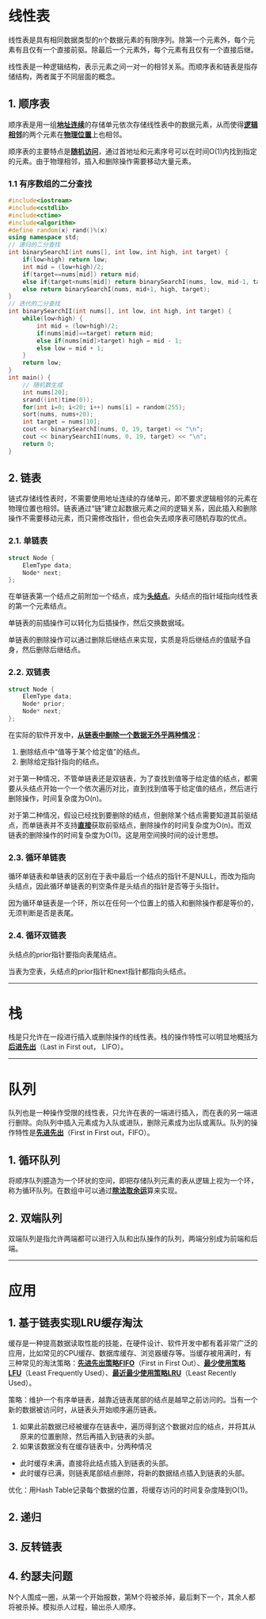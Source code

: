 # 线性表

线性表是具有相同数据类型的n个数据元素的有限序列。除第一个元素外，每个元素有且仅有一个直接前驱。除最后一个元素外，每个元素有且仅有一个直接后继。

线性表是一种逻辑结构，表示元素之间一对一的相邻关系。而顺序表和链表是指存储结构，两者属于不同层面的概念。

## 1. 顺序表

顺序表是用一组<u>**地址连续**</u>的存储单元依次存储线性表中的数据元素，从而使得<u>**逻辑相邻**</u>的两个元素在<u>**物理位置**</u>上也相邻。

顺序表的主要特点是<u>**随机访问**</u>，通过首地址和元素序号可以在时间O(1)内找到指定的元素。由于物理相邻，插入和删除操作需要移动大量元素。

### 1.1 有序数组的二分查找

```c++
#include<iostream>
#include<cstdlib>
#include<ctime>
#include<algorithm>
#define random(x) rand()%(x)
using namespace std;
// 递归的二分查找
int binarySearchI(int nums[], int low, int high, int target) {
    if(low>high) return low;
    int mid = (low+high)/2;
    if(target==nums[mid]) return mid;
    else if(target<nums[mid]) return binarySearchI(nums, low, mid-1, target);
    else return binarySearchI(nums, mid+1, high, target);
}
// 迭代的二分查找
int binarySearchII(int nums[], int low, int high, int target) {
    while(low<high) {
    	int mid = (low+high)/2;
        if(nums[mid]==target) return mid;
        else if(nums[mid]>target) high = mid - 1;
        else low = mid + 1;
    }
    return low;
}
int main() {
    // 随机数生成
    int nums[20];
    srand((int)time(0));
    for(int i=0; i<20; i++) nums[i] = random(255);
    sort(nums, nums+20);
    int target = nums[10];
    cout << binarySearchI(nums, 0, 19, target) << "\n";
    cout << binarySearchII(nums, 0, 19, target) << "\n";
    return 0;
}
```

## 2. 链表

链式存储线性表时，不需要使用地址连续的存储单元，即不要求逻辑相邻的元素在物理位置也相邻。链表通过“链”建立起数据元素之间的逻辑关系，因此插入和删除操作不需要移动元素，而只需修改指针，但也会失去顺序表可随机存取的优点。

### 2.1. 单链表

```c++
struct Node {
    ElemType data;
    Node* next;
};
```

在单链表第一个结点之前附加一个结点，成为<u>**头结点**</u>。头结点的指针域指向线性表的第一个元素结点。

单链表的前插操作可以转化为后插操作，然后交换数据域。

单链表的删除操作可以通过删除后继结点来实现，实质是将后继结点的值赋予自身，然后删除后继结点。

### 2.2. 双链表

```c++
struct Node {
	ElemType data;
	Node* prior;
	Node* next;
};
```

在实际的软件开发中，<u>**从链表中删除一个数据无外乎两种情况**</u>：

1. 删除结点中“值等于某个给定值”的结点。
2. 删除给定指针指向的结点。

对于第一种情况，不管单链表还是双链表，为了查找到值等于给定值的结点，都需要从头结点开始一个一个依次遍历对比，直到找到值等于给定值的结点，然后进行删除操作，时间复杂度为O(n)。

对于第二种情况，假设已经找到要删除的结点，但删除某个结点需要知道其前驱结点，而单链表并不支持<u>**直接**</u>获取前驱结点，删除操作的时间复杂度为O(n)。而双链表的删除操作的时间复杂度为O(1)。这是用空间换时间的设计思想。

### 2.3. 循环单链表

循环单链表和单链表的区别在于表中最后一个结点的指针不是NULL，而改为指向头结点，因此循环单链表的判空条件是头结点的指针是否等于头指针。

因为循环单链表是一个环，所以在任何一个位置上的插入和删除操作都是等价的，无须判断是否是表尾。

### 2.4. 循环双链表

头结点的prior指针要指向表尾结点。

当表为空表，头结点的prior指针和next指针都指向头结点。

------

# 栈

栈是只允许在一段进行插入或删除操作的线性表。栈的操作特性可以明显地概括为<u>**后进先出**</u>（Last in First out， LIFO）。

------

# 队列

队列也是一种操作受限的线性表，只允许在表的一端进行插入，而在表的另一端进行删除。向队列中插入元素成为入队或进队，删除元素成为出队或离队。队列的操作特性是<u>**先进先出**</u>（First in First out，FIFO）。

## 1. 循环队列

将顺序队列臆造为一个环状的空间，即把存储队列元素的表从逻辑上视为一个环，称为循环队列。在数组中可以通过<u>**除法取余运**</u>算来实现。

## 2. 双端队列

双端队列是指允许两端都可以进行入队和出队操作的队列，两端分别成为前端和后端。

------

# 应用

## 1. 基于链表实现LRU缓存淘汰

缓存是一种提高数据读取性能的技能，在硬件设计、软件开发中都有着非常广泛的应用，比如常见的CPU缓存、数据库缓存、浏览器缓存等。当缓存被用满时，有三种常见的淘汰策略：<u>**先进先出策略FIFO**</u>（First in First Out）、<u>**最少使用策略LFU**</u>（Least Frequently Used）、<u>**最近最少使用策略LRU**</u>（Least Recently Used）。

策略：维护一个有序单链表，越靠近链表尾部的结点是越早之前访问的。当有一个新的数据被访问时，从链表头开始顺序遍历链表。

1. 如果此前数据已经被缓存在链表中，遍历得到这个数据对应的结点，并将其从原来的位置删除，然后再插入到链表的头部。
2. 如果该数据没有在缓存链表中，分两种情况

* 此时缓存未满，直接将此结点插入到链表的头部。
* 此时缓存已满，则链表尾部结点删除，将新的数据结点插入到链表的头部。

优化：用Hash Table记录每个数据的位置，将缓存访问的时间复杂度降到O(1)。

## 2. 递归

## 3. 反转链表

## 4. 约瑟夫问题

N个人围成一圈，从第一个开始报数，第M个将被杀掉，最后剩下一个，其余人都将被杀掉。模拟杀人过程，输出杀人顺序。